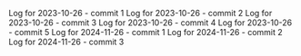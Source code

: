 Log for 2023-10-26 - commit 1
Log for 2023-10-26 - commit 2
Log for 2023-10-26 - commit 3
Log for 2023-10-26 - commit 4
Log for 2023-10-26 - commit 5
Log for 2024-11-26 - commit 1
Log for 2024-11-26 - commit 2
Log for 2024-11-26 - commit 3
